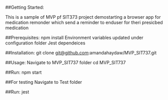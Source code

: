 ##Getting Started:

This is a sample of MVP pf SIT373 project demostarting a browser app for medication remonder which send a reminder to enduser for theri presicbed medication

##Prerequisites:
npm install
Environment variables updated under configuration folder 
Jest dependeices 

##Installation:
git clone git@github.com:amandahaydaw/MVP_SIT737.git

##Usage:
Navigate to MVP_SIT737 folder
cd MVP_SIT737

##Run:
npm start

##For testing 
Navigate to Test folder 

##Run:
jest 

